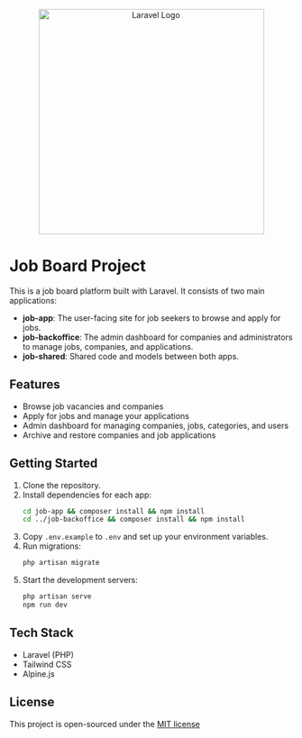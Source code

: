 <p align="center"><a href="https://laravel.com" target="_blank"><img src="https://raw.githubusercontent.com/laravel/art/master/logo-lockup/5%20SVG/2%20CMYK/1%20Full%20Color/laravel-logolockup-cmyk-red.svg" width="400" alt="Laravel Logo"></a></p>


# Job Board Project

This is a job board platform built with Laravel. It consists of two main applications:

- **job-app**: The user-facing site for job seekers to browse and apply for jobs.
- **job-backoffice**: The admin dashboard for companies and administrators to manage jobs, companies, and applications.
- **job-shared**: Shared code and models between both apps.

## Features

- Browse job vacancies and companies
- Apply for jobs and manage your applications
- Admin dashboard for managing companies, jobs, categories, and users
- Archive and restore companies and job applications

## Getting Started

1. Clone the repository.
2. Install dependencies for each app:
   ```sh
   cd job-app && composer install && npm install
   cd ../job-backoffice && composer install && npm install
   ```
3. Copy `.env.example` to `.env` and set up your environment variables.
4. Run migrations:
   ```sh
   php artisan migrate
   ```
5. Start the development servers:
   ```sh
   php artisan serve
   npm run dev
   ```

## Tech Stack

- Laravel (PHP)
- Tailwind CSS
- Alpine.js

## License

This project is open-sourced under the [MIT license](https://opensource.org/licenses/MIT)